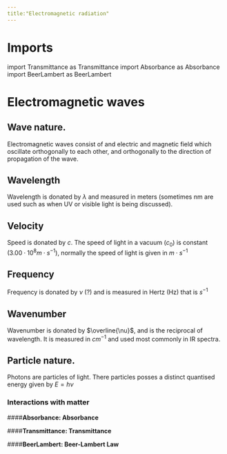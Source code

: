 ```yaml
---
title:"Electromagnetic radiation"
---
```


# Imports

import Transmittance as Transmittance
import Absorbance as Absorbance 
import BeerLambert as BeerLambert

#  Electromagnetic waves 

## Wave nature. 
Electromagnetic waves consist of and electric and magnetic field which oscillate orthogonally to each other, and orthogonally to the direction of propagation of the wave. 

## Wavelength 
Wavelength is donated by $\lambda$ and measured in meters (sometimes nm are used such as when UV or visible light is being discussed). 
 
## Velocity 
Speed is donated by $c$. The speed of light in a vacuum ($c_0$) is constant ($3.00 \cdot 10^{8}m\cdot s^{-1}$), normally the speed of light is given in $m\cdot s^{-1}$ 

## Frequency
Frequency is donated by $\nu$ (?) and is measured in Hertz (Hz) that is $s^{-1}$

## Wavenumber 
Wavenumber is donated by $\overline{\nu}$, and is the reciprocal of wavelength. It is measured in $cm^{-1}$ and used most commonly in IR spectra. 

## Particle nature.
Photons are particles of light. There particles posses a distinct quantised energy given by $E=h\nu$

### Interactions with matter

####__Absorbance: Absorbance__

####__Transmittance: Transmittance__

####__BeerLambert: Beer-Lambert Law__
